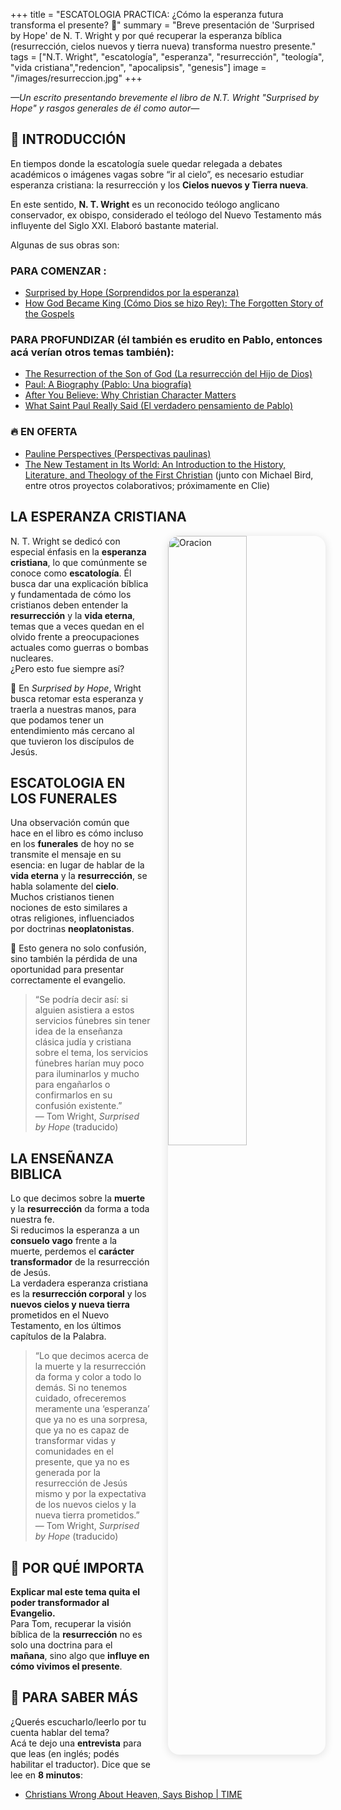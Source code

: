 +++
title = "ESCATOLOGIA PRACTICA: ¿Cómo la esperanza futura transforma el presente? 🤔"
summary = "Breve presentación de 'Surprised by Hope' de N. T. Wright y por qué recuperar la esperanza bíblica (resurrección, cielos nuevos y tierra nueva) transforma nuestro presente."
tags = ["N.T. Wright", "escatología", "esperanza", "resurrección", "teología", "vida cristiana","redencion", "apocalipsis", "genesis"]
image = "/images/resurreccion.jpg"
+++

_—Un escrito presentando brevemente el libro de N.T. Wright "Surprised by Hope" y rasgos generales de él como autor—_

## 🌷 INTRODUCCIÓN

En tiempos donde la escatología suele quedar relegada a debates académicos o imágenes vagas sobre “ir al cielo”, es necesario estudiar esperanza cristiana: la resurrección y los **Cielos nuevos y Tierra nueva**.

En este sentido, **N. T. Wright** es un reconocido teólogo anglicano conservador, ex obispo, considerado el teólogo del Nuevo Testamento más influyente del Siglo XXI. Elaboró bastante material.

Algunas de sus obras son:

### PARA COMENZAR :

- [Surprised by Hope (Sorprendidos por la esperanza)](https://share.google/hDXkykNIUvRlmoJxr)  
- [How God Became King (Cómo Dios se hizo Rey): The Forgotten Story of the Gospels](https://share.google/NU3mpP8kzupdKs8vj)

### PARA PROFUNDIZAR (él también es erudito en Pablo, entonces acá verían otros temas también):

- [The Resurrection of the Son of God (La resurrección del Hijo de Dios)](https://share.google/UZtDGP0K1pSQ73Pwp)  
- [Paul: A Biography (Pablo: Una biografía)](https://share.google/Y6cKAbfZWxOOOaSqL)  
- [After You Believe: Why Christian Character Matters](https://share.google/f9YRsrKwL4sTJkMJG)  
- [What Saint Paul Really Said (El verdadero pensamiento de Pablo)](https://share.google/xHj3bVnPfPfhMX8ef)

### 🔥 EN OFERTA

- [Pauline Perspectives (Perspectivas paulinas)](https://share.google/tFf7VX9tghsPgwYSL)  
- [The New Testament in Its World: An Introduction to the History, Literature, and Theology of the First Christian](https://share.google/wUUBgyMFc5zwocT7e) (junto con Michael Bird, entre otros proyectos colaborativos; próximamente en Clie)



## LA ESPERANZA CRISTIANA

<img src="/images/resurreccion.jpg" 
     alt="Oracion"
     style="float: right; 
            margin-left: 2em; 
            margin-bottom: 1em; 
            max-width: 400px; 
            width: 50%; 
            height: auto; 
            border-radius: 18px; 
            box-shadow: 0 2px 14px rgba(0,0,0,0.12);" />

N. T. Wright se dedicó con especial énfasis en la **esperanza cristiana**, lo que comúnmente se conoce como **escatología**. Él busca dar una explicación bíblica y fundamentada de cómo los cristianos deben entender la **resurrección** y la **vida eterna**, temas que a veces quedan en el olvido frente a preocupaciones actuales como guerras o bombas nucleares.  
¿Pero esto fue siempre así?

📖 En *Surprised by Hope*, Wright busca retomar esta esperanza y traerla a nuestras manos, para que podamos tener un entendimiento más cercano al que tuvieron los discípulos de Jesús.


## ESCATOLOGIA EN LOS FUNERALES

Una observación común que hace en el libro es cómo incluso en los **funerales** de hoy no se transmite el mensaje en su esencia: en lugar de hablar de la **vida eterna** y la **resurrección**, se habla solamente del **cielo**. Muchos cristianos tienen nociones de esto similares a otras religiones, influenciados por doctrinas **neoplatonistas**.

🌿 Esto genera no solo confusión, sino también la pérdida de una oportunidad para presentar correctamente el evangelio.

> “Se podría decir así: si alguien asistiera a estos servicios fúnebres sin tener idea de la enseñanza clásica judía y cristiana sobre el tema, los servicios fúnebres harían muy poco para iluminarlos y mucho para engañarlos o confirmarlos en su confusión existente.”  
> — Tom Wright, *Surprised by Hope* (traducido)



## LA ENSEÑANZA BIBLICA

Lo que decimos sobre la **muerte** y la **resurrección** da forma a toda nuestra fe.  
Si reducimos la esperanza a un **consuelo vago** frente a la muerte, perdemos el **carácter transformador** de la resurrección de Jesús.  
La verdadera esperanza cristiana es la **resurrección corporal** y los **nuevos cielos y nueva tierra** prometidos en el Nuevo Testamento, en los últimos capítulos de la Palabra.

> “Lo que decimos acerca de la muerte y la resurrección da forma y color a todo lo demás. Si no tenemos cuidado, ofreceremos meramente una ‘esperanza’ que ya no es una sorpresa, que ya no es capaz de transformar vidas y comunidades en el presente, que ya no es generada por la resurrección de Jesús mismo y por la expectativa de los nuevos cielos y la nueva tierra prometidos.”  
> — Tom Wright, *Surprised by Hope* (traducido)


## 🌟 POR QUÉ IMPORTA

**Explicar mal este tema quita el poder transformador al Evangelio.**  
Para Tom, recuperar la visión bíblica de la **resurrección** no es solo una doctrina para el **mañana**, sino algo que **influye en cómo vivimos el presente**.



## 📎 PARA SABER MÁS

¿Querés escucharlo/leerlo por tu cuenta hablar del tema?  
Acá te dejo una **entrevista** para que leas (en inglés; podés habilitar el traductor). Dice que se lee en **8 minutos**:

- [Christians Wrong About Heaven, Says Bishop | TIME](https://share.google/Bu1rfWivsKF0uQiXO)
